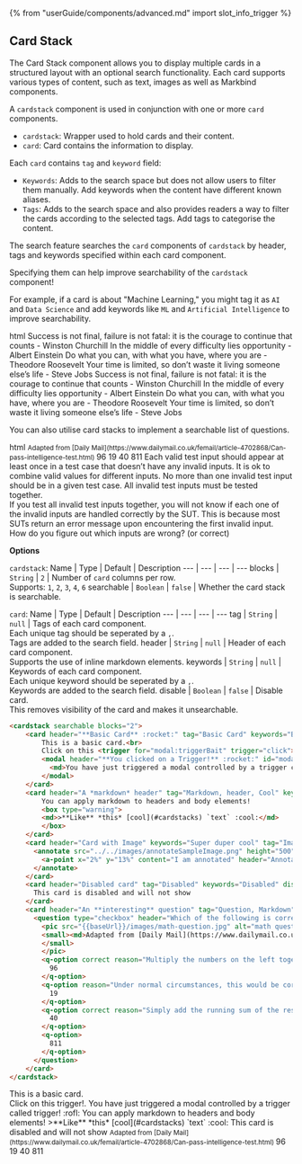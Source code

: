 {% from "userGuide/components/advanced.md" import slot_info_trigger %}

## Card Stack
The Card Stack component allows you to display multiple cards in a structured layout with an optional search functionality. Each card supports various types of content, such as text, images as well as Markbind components.

A `cardstack` component is used in conjunction with one or more `card` components.
- `cardstack`: Wrapper used to hold cards and their content.
- `card`: Card contains the information to display.

Each `card` contains `tag` and `keyword` field:
- `Keywords`: Adds to the search space but does not allow users to filter them manually. Add keywords when the content have different known aliases.
- `Tags`: Adds to the search space and also provides readers a way to filter the cards according to the selected tags. Add tags to categorise the content. 

<box type="info">

The search feature searches the `card` components of `cardstack` by header, tags and keywords specified within each card component. 

Specifying them can help improve searchability of the `cardstack` component!

For example, if a card is about "Machine Learning," you might tag it as `AI` and `Data Science` and add keywords like `ML` and `Artificial Intelligence` to improve searchability.
</box>

<include src="codeAndOutputSeparate.md" boilerplate >
<variable name="highlightStyle">html</variable>
<variable name="code">
<cardstack searchable blocks="2">
  <card header="**Winston Churchill**" tag="Success, Perseverance">
    Success is not final, failure is not fatal: it is the courage to continue that counts - Winston Churchill
  </card>
  <card header="**Albert Einstein**" tag="Success, Perseverance">
    In the middle of every difficulty lies opportunity - Albert Einstein
  </card>
  <card header="**Theodore Roosevelt**" tag="Motivation , Hard Work">
    Do what you can, with what you have, where you are - Theodore Roosevelt
  </card>
  <card header="**Steve Jobs**" tag="Happiness  , Mindset">
    Your time is limited, so don’t waste it living someone else’s life - Steve Jobs
  </card>
</cardstack>
</variable>
<variable name="output">
<cardstack searchable blocks="2">
  <card header="**Winston Churchill**" tag="Success, Perseverance">
    Success is not final, failure is not fatal: it is the courage to continue that counts - Winston Churchill
  </card>
  <card header="**Albert Einstein**" tag="Success, Perseverance">
    In the middle of every difficulty lies opportunity - Albert Einstein
  </card>
  <card header="**Theodore Roosevelt**" tag="Motivation , Hard Work">
    Do what you can, with what you have, where you are - Theodore Roosevelt
  </card>
  <card header="**Steve Jobs**" tag="Happiness  , Mindset">
    Your time is limited, so don’t waste it living someone else’s life - Steve Jobs
  </card>
</cardstack>
</variable>
</include>

You can also utilise card stacks to implement a searchable list of questions.

<include src="codeAndOutputSeparate.md" boilerplate >
<variable name="highlightStyle">html</variable>
<variable name="code">
<cardstack searchable blocks="1">
  <card header="**Multiple Response Question**" tag="MRQ" keywords="Mutliple Response Question, Math, Algebra">
    <!-- Details of questions omitted. -->
  </card>
  <card header="**Multiple Choice Question**" tag="MCQ" keywords="Mutliple Choice Question, Test cases, testing">
    <!-- Details of questions omitted. -->
  </card>
</cardstack>
</variable>
<variable name="output">
<cardstack searchable blocks="1">
  <card header="**Multiple Response Question**" tag="MRQ" keywords="Mutliple Response Question, Math, Algebra">
    <question type="checkbox" header="Which of the following is correct?" hint="Think out of the box! :fas-box:">
      <pic src="{{baseUrl}}/images/math-question.jpg" alt="math question image" height="200" class="d-block mx-auto">
        <small><md>Adapted from [Daily Mail](https://www.dailymail.co.uk/femail/article-4702868/Can-pass-intelligence-test.html)</md>
        </small>
      </pic>
      <q-option correct reason="Multiply the numbers on the left together and add the leftmost number!">
        96
      </q-option>
      <q-option reason="Under normal circumstances, this would be correct.">
        19
      </q-option>
      <q-option correct reason="Simply add the running sum of the results as well!">
        40
      </q-option>
      <q-option>
        811
      </q-option>
    </question>
  </card>

  <card header="**Multiple Choice Question**" tag="MCQ" keywords="Mutliple Choice Question, Test cases, testing">
    <question type="mcq" header="Which of these **contradicts** the heuristics recommended when creating test cases with multiple inputs?">
      <!-- Insert the reason for the option using the reason attribute -->
      <q-option reason="This option **does not contradict the heuristics recommended**. We need to figure out if a positive test case works!">
        Each valid test input should appear at least once in a test case that doesn’t have any invalid inputs.
      </q-option>
      <q-option>
        It is ok to combine valid values for different inputs.
      </q-option>
      <q-option>
        No more than one invalid test input should be in a given test case.
      </q-option>
      <!-- Use the 'correct' attribute to indicate an option as correct. -->
      <q-option correct>
        All invalid test inputs must be tested together.
        <!-- Optionally, you may use a reason slot instead of a reason attribute. -->
        <div slot="reason">
        If you test all invalid test inputs together, you will not know if each one of the invalid inputs are handled
        correctly by the SUT.
        This is because most SUTs return an error message upon encountering the first invalid input.
        </div>
      </q-option>
      <div slot="hint">
      How do you figure out which inputs are wrong? (or correct)
      </div>
    </question>
  </card>
</cardstack>
</variable>
</include>

****Options****

`cardstack`:
Name | Type | Default | Description
--- | --- | --- | ---
blocks | `String` | `2` | Number of `card` columns per row.<br> Supports: `1`, `2`, `3`, `4`, `6`
searchable | `Boolean` | `false` | Whether the card stack is searchable.

`card`:
Name | Type | Default | Description
--- | --- | --- | ---
tag | `String` | `null` | Tags of each card component.<br>Each unique tag should be seperated by a `,`.<br> Tags are added to the search field.
header | `String` | `null` | Header of each card component.<br> Supports the use of inline markdown elements.
keywords | `String` | `null` | Keywords of each card component.<br>Each unique keyword should be seperated by a `,`.<br> Keywords are added to the search field.
disable | `Boolean` | `false` | Disable card. <br> This removes visibility of the card and makes it unsearchable. 



<div id="short" class="d-none">

```html
<cardstack searchable blocks="2">
    <card header="**Basic Card** :rocket:" tag="Basic Card" keywords="Basic">
        This is a basic card.<br>
        Click on this <trigger for="modal:triggerBait" trigger="click">trigger!</trigger>.
        <modal header="**You clicked on a Trigger!** :rocket:" id="modal:triggerBait">
          <md>You have just triggered a modal controlled by a trigger called trigger! :rofl:</md>
        </modal>
    </card>
    <card header="A *markdown* header" tag="Markdown, header, Cool" keywords="">
        You can apply markdown to headers and body elements!
        <box type="warning">
        <md>>**Like** *this* [cool](#cardstacks) `text` :cool:</md>
        </box>
    </card>
    <card header="Card with Image" keywords="Super duper cool" tag="Image, Cool">
      <annotate src="../../images/annotateSampleImage.png" height="500" alt="Sample Image">
        <a-point x="2%" y="13%" content="I am annotated" header="Annotated point"  opacity="0.2" size="20"/>
      </annotate>
    </card>
    <card header="Disabled card" tag="Disabled" keywords="Disabled" disabled>
      This card is disabled and will not show
    </card>
    <card header="An **interesting** question" tag="Question, Markdown" keywords="">
      <question type="checkbox" header="Which of the following is correct?" hint="Think out of the box! :fas-box:">
        <pic src="{{baseUrl}}/images/math-question.jpg" alt="math question image" height="200" class="d-block mx-auto">
        <small><md>Adapted from [Daily Mail](https://www.dailymail.co.uk/femail/article-4702868/Can-pass-intelligence-test.html)</md>
        </small>
        </pic>
        <q-option correct reason="Multiply the numbers on the left together and add the leftmost number!">
          96
        </q-option>
        <q-option reason="Under normal circumstances, this would be correct.">
          19
        </q-option>
        <q-option correct reason="Simply add the running sum of the results as well!">
          40
        </q-option>
        <q-option>
          811
        </q-option>
      </question>
    </card>
</cardstack>
```
</div>

<div id="examples" class="d-none">

<cardstack searchable blocks="2">
    <card header="**Basic Card** :rocket:" tag="Basic Card" keywords="Basic">
        This is a basic card.<br>
        Click on this <trigger for="modal:triggerBait" trigger="click">trigger!</trigger>.
        <modal header="**You clicked on a Trigger!** :rocket:" id="modal:triggerBait">
          <md>You have just triggered a modal controlled by a trigger called trigger! :rofl:</md>
        </modal>
    </card>
    <card header="A *markdown* header" tag="Markdown, header, Cool" keywords="">
        You can apply markdown to headers and body elements!
        <box type="warning">
        <md>>**Like** *this* [cool](#cardstacks) `text` :cool:</md>
        </box>
    </card>
    <card header="Card with Image" keywords="Super duper cool" tag="Image, Cool">
      <annotate src="../../images/annotateSampleImage.png" height="500" alt="Sample Image">
        <a-point x="2%" y="13%" content="I am annotated" header="Annotated point"  opacity="0.2" size="20"/>
      </annotate>
    </card>
    <card header="Disabled card" tag="Disabled" keywords="Disabled" disabled>
      This card is disabled and will not show
    </card>
    <card header="An **interesting** question" tag="Question, Markdown" keywords="">
      <question type="checkbox" header="Which of the following is correct?" hint="Think out of the box! :fas-box:">
        <pic src="{{baseUrl}}/images/math-question.jpg" alt="math question image" height="200" class="d-block mx-auto">
        <small><md>Adapted from [Daily Mail](https://www.dailymail.co.uk/femail/article-4702868/Can-pass-intelligence-test.html)</md>
        </small>
        </pic>
        <q-option correct reason="Multiply the numbers on the left together and add the leftmost number!">
          96
        </q-option>
        <q-option reason="Under normal circumstances, this would be correct.">
          19
        </q-option>
        <q-option correct reason="Simply add the running sum of the results as well!">
          40
        </q-option>
        <q-option>
          811
        </q-option>
      </question>
    </card>
</cardstack>
</div>
